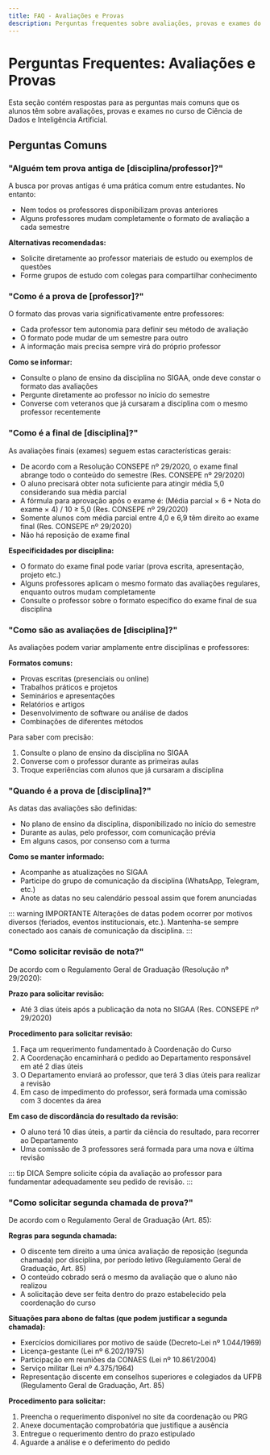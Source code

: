 ```yaml
---
title: FAQ - Avaliações e Provas
description: Perguntas frequentes sobre avaliações, provas e exames do curso
---
```


# Perguntas Frequentes: Avaliações e Provas

Esta seção contém respostas para as perguntas mais comuns que os alunos têm sobre avaliações, provas e exames no curso de Ciência de Dados e Inteligência Artificial.

## Perguntas Comuns

### "Alguém tem prova antiga de [disciplina/professor]?"

A busca por provas antigas é uma prática comum entre estudantes. No entanto:

- Nem todos os professores disponibilizam provas anteriores
- Alguns professores mudam completamente o formato de avaliação a cada semestre

**Alternativas recomendadas:**
- Solicite diretamente ao professor materiais de estudo ou exemplos de questões
- Forme grupos de estudo com colegas para compartilhar conhecimento

### "Como é a prova de [professor]?"

O formato das provas varia significativamente entre professores:

- Cada professor tem autonomia para definir seu método de avaliação
- O formato pode mudar de um semestre para outro
- A informação mais precisa sempre virá do próprio professor

**Como se informar:**
- Consulte o plano de ensino da disciplina no SIGAA, onde deve constar o formato das avaliações
- Pergunte diretamente ao professor no início do semestre
- Converse com veteranos que já cursaram a disciplina com o mesmo professor recentemente

### "Como é a final de [disciplina]?"

As avaliações finais (exames) seguem estas características gerais:

- De acordo com a Resolução CONSEPE nº 29/2020, o exame final abrange todo o conteúdo do semestre (Res. CONSEPE nº 29/2020)
- O aluno precisará obter nota suficiente para atingir média 5,0 considerando sua média parcial
- A fórmula para aprovação após o exame é: (Média parcial × 6 + Nota do exame × 4) / 10 ≥ 5,0 (Res. CONSEPE nº 29/2020)
- Somente alunos com média parcial entre 4,0 e 6,9 têm direito ao exame final (Res. CONSEPE nº 29/2020)
- Não há reposição de exame final

**Especificidades por disciplina:**
- O formato do exame final pode variar (prova escrita, apresentação, projeto etc.)
- Alguns professores aplicam o mesmo formato das avaliações regulares, enquanto outros mudam completamente
- Consulte o professor sobre o formato específico do exame final de sua disciplina

### "Como são as avaliações de [disciplina]?"

As avaliações podem variar amplamente entre disciplinas e professores:

**Formatos comuns:**
- Provas escritas (presenciais ou online)
- Trabalhos práticos e projetos
- Seminários e apresentações
- Relatórios e artigos
- Desenvolvimento de software ou análise de dados
- Combinações de diferentes métodos

Para saber com precisão:
1. Consulte o plano de ensino da disciplina no SIGAA
2. Converse com o professor durante as primeiras aulas
3. Troque experiências com alunos que já cursaram a disciplina

### "Quando é a prova de [disciplina]?"

As datas das avaliações são definidas:

- No plano de ensino da disciplina, disponibilizado no início do semestre
- Durante as aulas, pelo professor, com comunicação prévia
- Em alguns casos, por consenso com a turma

**Como se manter informado:**
- Acompanhe as atualizações no SIGAA
- Participe do grupo de comunicação da disciplina (WhatsApp, Telegram, etc.)
- Anote as datas no seu calendário pessoal assim que forem anunciadas

::: warning IMPORTANTE
Alterações de datas podem ocorrer por motivos diversos (feriados, eventos institucionais, etc.). Mantenha-se sempre conectado aos canais de comunicação da disciplina.
:::

### "Como solicitar revisão de nota?"

De acordo com o Regulamento Geral de Graduação (Resolução nº 29/2020):

**Prazo para solicitar revisão:**
- Até 3 dias úteis após a publicação da nota no SIGAA (Res. CONSEPE nº 29/2020)

**Procedimento para solicitar revisão:**
1. Faça um requerimento fundamentado à Coordenação do Curso
2. A Coordenação encaminhará o pedido ao Departamento responsável em até 2 dias úteis
3. O Departamento enviará ao professor, que terá 3 dias úteis para realizar a revisão
4. Em caso de impedimento do professor, será formada uma comissão com 3 docentes da área

**Em caso de discordância do resultado da revisão:**
- O aluno terá 10 dias úteis, a partir da ciência do resultado, para recorrer ao Departamento
- Uma comissão de 3 professores será formada para uma nova e última revisão

::: tip DICA
Sempre solicite cópia da avaliação ao professor para fundamentar adequadamente seu pedido de revisão.
:::

### "Como solicitar segunda chamada de prova?"

De acordo com o Regulamento Geral de Graduação (Art. 85):

**Regras para segunda chamada:**
- O discente tem direito a uma única avaliação de reposição (segunda chamada) por disciplina, por período letivo (Regulamento Geral de Graduação, Art. 85)
- O conteúdo cobrado será o mesmo da avaliação que o aluno não realizou
- A solicitação deve ser feita dentro do prazo estabelecido pela coordenação do curso

**Situações para abono de faltas (que podem justificar a segunda chamada):**
- Exercícios domiciliares por motivo de saúde (Decreto-Lei nº 1.044/1969)
- Licença-gestante (Lei nº 6.202/1975)
- Participação em reuniões da CONAES (Lei nº 10.861/2004)
- Serviço militar (Lei nº 4.375/1964)
- Representação discente em conselhos superiores e colegiados da UFPB (Regulamento Geral de Graduação, Art. 85)

**Procedimento para solicitar:**
1. Preencha o requerimento disponível no site da coordenação ou PRG
2. Anexe documentação comprobatória que justifique a ausência
3. Entregue o requerimento dentro do prazo estipulado
4. Aguarde a análise e o deferimento do pedido